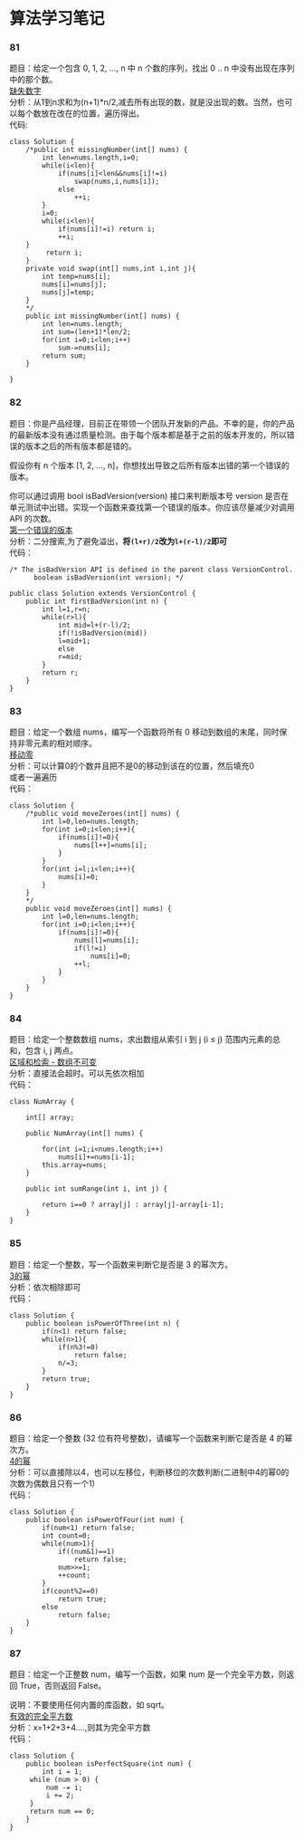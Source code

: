 # 算法学习笔记

### 81
题目：给定一个包含 0, 1, 2, ..., n 中 n 个数的序列，找出 0 .. n 中没有出现在序列中的那个数。  
[缺失数字](https://leetcode-cn.com/problems/missing-number/description/)  
分析：从1到n求和为(n+1)*n/2,减去所有出现的数，就是没出现的数。当然，也可以每个数放在改在的位置，遍历得出。  
代码:
~~~
class Solution {
    /*public int missingNumber(int[] nums) {
        int len=nums.length,i=0;
        while(i<len){
            if(nums[i]<len&&nums[i]!=i)
                swap(nums,i,nums[i]);
            else
                ++i;
        }
        i=0;
        while(i<len){
            if(nums[i]!=i) return i;
            ++i;
    }
         return i;
    }
    private void swap(int[] nums,int i,int j){
        int temp=nums[i];
        nums[i]=nums[j];
        nums[j]=temp;
    }
    */
    public int missingNumber(int[] nums) {
        int len=nums.length;
        int sum=(len+1)*len/2;
        for(int i=0;i<len;i++)
            sum-=nums[i];
        return sum;
    }
    
}
~~~

### 82
题目：你是产品经理，目前正在带领一个团队开发新的产品。不幸的是，你的产品的最新版本没有通过质量检测。由于每个版本都是基于之前的版本开发的，所以错误的版本之后的所有版本都是错的。

假设你有 n 个版本 [1, 2, ..., n]，你想找出导致之后所有版本出错的第一个错误的版本。

你可以通过调用 bool isBadVersion(version) 接口来判断版本号 version 是否在单元测试中出错。实现一个函数来查找第一个错误的版本。你应该尽量减少对调用 API 的次数。  
[ 第一个错误的版本](https://leetcode-cn.com/problems/first-bad-version/description/)    
分析：二分搜索,为了避免溢出，**将`(l+r)/2`改为`l+(r-l)/2`即可**  
代码：
~~~
/* The isBadVersion API is defined in the parent class VersionControl.
      boolean isBadVersion(int version); */

public class Solution extends VersionControl {
    public int firstBadVersion(int n) {
        int l=1,r=n;
        while(r>l){
            int mid=l+(r-l)/2;
            if(!isBadVersion(mid))
            l=mid+1;
            else
            r=mid;
        }
        return r;
    }
}
~~~

### 83
题目：给定一个数组 nums，编写一个函数将所有 0 移动到数组的末尾，同时保持非零元素的相对顺序。  
[移动零](https://leetcode-cn.com/problems/move-zeroes/description/)  
分析：可以计算0的个数并且把不是0的移动到该在的位置，然后填充0  
或者一遍遍历  
代码：
~~~
class Solution {
    /*public void moveZeroes(int[] nums) {
        int l=0,len=nums.length;
        for(int i=0;i<len;i++){
            if(nums[i]!=0){
                nums[l++]=nums[i];
            }
        }
        for(int i=l;i<len;i++){
            nums[i]=0;
        }
    }
    */
    public void moveZeroes(int[] nums) {
        int l=0,len=nums.length;
        for(int i=0;i<len;i++){
            if(nums[i]!=0){
                nums[l]=nums[i];
                if(l!=i)
                    nums[i]=0;
                ++l;
            }
        }
    }
}
~~~

### 84
题目：给定一个整数数组  nums，求出数组从索引 i 到 j  (i ≤ j) 范围内元素的总和，包含 i,  j 两点。  
[区域和检索 - 数组不可变](https://leetcode-cn.com/problems/range-sum-query-immutable/description/)  
分析：直接法会超时。可以先依次相加  
代码：
~~~
class NumArray {
    
    int[] array;

    public NumArray(int[] nums) {
        
        for(int i=1;i<nums.length;i++)
            nums[i]+=nums[i-1];
        this.array=nums;
    }
    
    public int sumRange(int i, int j) {
        
        return i==0 ? array[j] : array[j]-array[i-1];
    }
}
~~~


### 85
题目：给定一个整数，写一个函数来判断它是否是 3 的幂次方。  
[3的幂](https://leetcode-cn.com/problems/power-of-three/description/)  
分析：依次相除即可  
代码：
~~~
class Solution {
    public boolean isPowerOfThree(int n) {
        if(n<1) return false;
        while(n>1){
            if(n%3!=0)
                return false;
            n/=3;
        }
        return true;
    }
}
~~~

### 86
题目：给定一个整数 (32 位有符号整数)，请编写一个函数来判断它是否是 4 的幂次方。  
[4的幂](https://leetcode-cn.com/problems/range-sum-query-immutable/description/)  
分析：可以直接除以4，也可以左移位，判断移位的次数判断(二进制中4的幂0的次数为偶数且只有一个1)  
代码：
~~~
class Solution {
    public boolean isPowerOfFour(int num) {
        if(num<1) return false;
        int count=0;
        while(num>1){
            if((num&1)==1)
                return false;
            num>>=1;
            ++count;
        }
        if(count%2==0)
            return true;
        else 
            return false;
    }
}
~~~

### 87
题目：给定一个正整数 num，编写一个函数，如果 num 是一个完全平方数，则返回 True，否则返回 False。

说明：不要使用任何内置的库函数，如  sqrt。   
[有效的完全平方数](https://leetcode-cn.com/problems/valid-perfect-square/description/)  
分析：x=1+2+3+4....,则其为完全平方数  
代码：
~~~
class Solution {
    public boolean isPerfectSquare(int num) {
        int i = 1;
     while (num > 0) {
         num -= i;
         i += 2;
     }
     return num == 0;
    }
}
~~~

